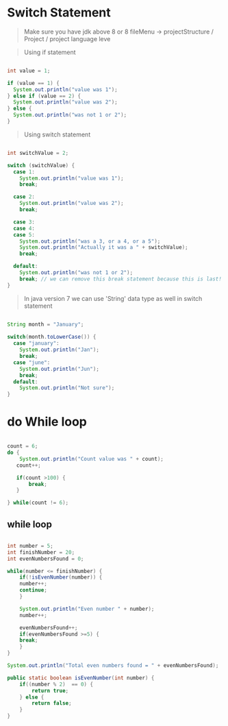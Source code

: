 # Switch Statement

> Make sure you have jdk above 8 or 8
> fileMenu -> projectStructure / Project / project language leve


> Using if statement

```java

int value = 1;

if (value == 1) {
  System.out.println("value was 1");
} else if (value == 2) {
  System.out.println("value was 2");
} else {
  System.out.println("was not 1 or 2");
}

```
> Using switch statement

```java

int switchValue = 2;

switch (switchValue) {
  case 1:
    System.out.println("value was 1");
    break;

  case 2:
    System.out.println("value was 2");
    break;

  case 3:
  case 4:
  case 5:
    System.out.println("was a 3, or a 4, or a 5");
    System.out.println("Actually it was a " + switchValue);
    break;

  default:
    System.out.println("was not 1 or 2");
    break; // we can remove this break statement because this is last! Recommended: always include break
}

```

> In java version 7 we can use 'String' data type as well in switch statement

```java

String month = "January";
		
switch(month.toLowerCase()) {
  case "january":
    System.out.println("Jan");
    break;
  case "june":
    System.out.println("Jun");
    break;
  default:
    System.out.println("Not sure");
}

```

# do While loop

```java

count = 6;
do {
    System.out.println("Count value was " + count);
   count++;

   if(count >100) {
       break;
   }

} while(count != 6);

```
## while loop

```java

int number = 5;
int finishNumber = 20;
int evenNumbersFound = 0;

while(number <= finishNumber) {
    if(!isEvenNumber(number)) {
	number++;
	continue;
    }

    System.out.println("Even number " + number);
    number++;

    evenNumbersFound++;
    if(evenNumbersFound >=5) {
	break;
    }
}

System.out.println("Total even numbers found = " + evenNumbersFound);

public static boolean isEvenNumber(int number) {
	if((number % 2)  == 0) {
	    return true;
	} else {
	    return false;
	}
}

```
